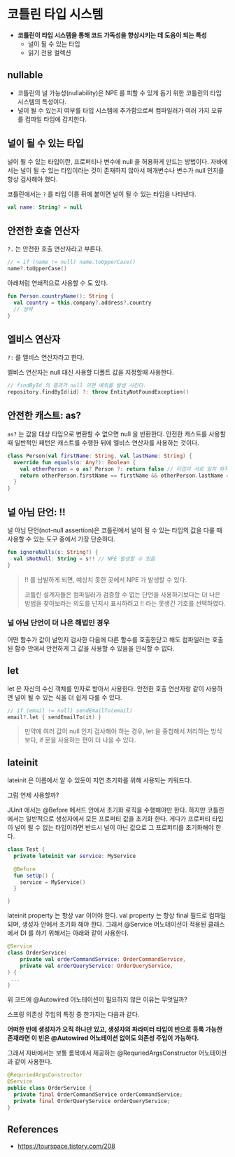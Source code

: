 # 코틀린 타입 시스템

- __코틀린이 타입 시스템을 통해 코드 가독성을 향상시키는 데 도움이 되는 특성__
  - 널이 될 수 있는 타입
  - 읽기 전용 컬렉션

## nullable

- 코틀린의 널 가능성(nullability)은 NPE 를 피할 수 있게 돕기 위한 코틀린의 타입 시스템의 특성이다.
- 널이 될 수 있는지 여부를 타입 시스템에 추가함으로써 컴파일러가 여러 가지 오류를 컴파일 타임에 감지한다.

## 널이 될 수 있는 타입

널이 될 수 있는 타입이란, 프로퍼티나 변수에 null 을 허용하게 만드는 방법이다. 자바에서는 널이 될 수 있는 타입이라는 것이 존재하지 않아서 매개변수나 변수가 null 인지를 항상 검사해야 했다.

코틀린에서는 `?` 를 타입 이름 뒤에 붙이면 널이 될 수 있는 타입을 나타낸다.

```kotlin
val name: String? = null
```

## 안전한 호출 연산자

`?.` 는 안전한 호출 연산자라고 부른다.

```kotlin
// = if (name != null) name.toUpperCase()
name?.toUpperCase()
```

아래처럼 연쇄적으로 사용할 수 도 있다.

```kotlin
fun Person.countryName(): String {
  val country = this.company?.address?.country
  // 생략
}
```

## 엘비스 연산자

`?:` 를 엘비스 연산자라고 한다. 

엘비스 연산자는 null 대신 사용할 디폴트 값을 지정할때 사용한다. 

```kotlin
// findById 의 결과가 null 이면 예외를 발생 시킨다.
repository.findById(id) ?: throw EntityNotFoundException()
```

## 안전한 캐스트: as?

`as?` 는 값을 대상 타입으로 변환할 수 없으면 null 을 반환한다. 안전한 캐스트를 사용할 때 일반적인 패턴은 캐스트를 수행한 뒤에 엘비스 연산자를 사용하는 것이다.

```kotlin
class Person(val firstName: String, val lastName: String) {
  override fun equals(o: Any?): Boolean {
    val otherPerson = o as? Person ?: return false // 타입이 서로 일치 하지 않으면 false 를 반환한다.
    return otherPerson.firstName == firstName && otherPerson.lastName == lastName
  }
}
```

## 널 아님 단언: !!

널 아님 단언(not-null assertion)은 코틀린에서 널이 될 수 있는 타입의 값을 다룰 때 사용할 수 있는 도구 중에서 가장 단순하다.

```kotlin
fun ignoreNulls(s: String?) {
  val sNotNull: String = s!! // NPE 발생할 수 있음
}
```

> !! 를 남발하게 되면, 예상치 못한 곳에서 NPE 가 발생할 수 있다. 
>
> 코틀린 설계자들은 컴파일러가 검증할 수 없는 단언을 사용하기보다는 더 나은 방법을 찾아보라는 의도를 넌지시 표시하려고 !! 라는 못생긴 기호를 선택하였다.

### 널 아님 단언이 더 나은 해법인 경우

어떤 함수가 값이 널인지 검사한 다음에 다른 함수를 호출한닫고 해도 컴파일러는 호출된 함수 안에서 안전하게 그 값을 사용할 수 있음을 인식할 수 없다.

## let

let 은 자신의 수신 객체를 인자로 받아서 사용한다. 안전한 호출 연산자랑 같이 사용하면 널이 될 수 있는 식을 더 쉽게 다룰 수 있다.

```kotlin
// if (email != null) sendEmailTo(email)
email?.let { sendEmailTo(it) }
```

> 만약에 여러 값이 null 인지 검사해야 하는 경우, let 을 중첩해서 처리하는 방식보다, if 문을 사용하는 편이 더 나을 수 있다.

## lateinit

lateinit 은 이름에서 알 수 있듯이 지연 초기화를 위해 사용되는 키워드다. 

그럼 언제 사용할까?

JUnit 에서는 @Before 메서드 안에서 초기화 로직을 수행해야만 한다. 하지만 코틀린에서는 일반적으로 생성자에서 모든 프로퍼티 값을 초기화 한다. 게다가 프로퍼티 타입이 널이 될 수 없는 타입이라면 반드시 널이 아닌 값으로 그 프로퍼티를 초기화해야 한다.

```kotlin
class Test {
  private lateinit var service: MyService
  
  @Before
  fun setUp() { 
    service = MyService()
  }

}
```

lateinit property 는 항상 var 이어야 한다. val property 는 항상 final 필드로 컴파일 되며, 생성자 안에서 초기화 해야 한다. 그래서 @Service 어노테이션이 적용된 클래스에서 DI 를 하기 위해서는 아래와 같이 사용한다.

```kotlin
@Service
class OrderService(
    private val orderCommandService: OrderCommandService,
    private val orderQueryService: OrderQueryService,
) {
 ...
}
```

위 코드에 @Autowired 어노테이션이 필요하지 않은 이유는 무엇일까?
 
스프링 의존성 주입의 특징 중 한가지는 다음과 같다.

__어떠한 빈에 생성자가 오직 하나만 있고, 생성자의 파라미터 타입이 빈으로 등록 가능한 존재라면 이 빈은 @Autowired 어노테이션 없이도 의존성 주입이 가능하다.__

그래서 자바에서는 보통 롬복에서 제공하는 @RequriedArgsConstructor 어노테이션과 같이 사용한다.

```java
@RequriedArgsConstructor
@Service
public class OrderService {
  private final OrderCommandService orderCommandService;  
  private final OrderQueryService orderQueryService;
}
```

## References

- https://tourspace.tistory.com/208
